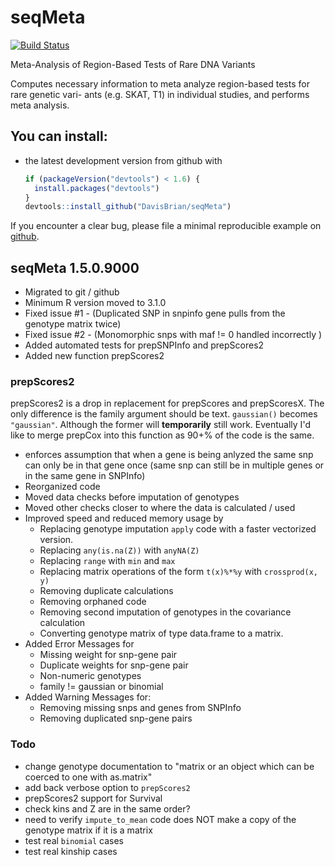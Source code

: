 <!-- README.md is generated from README.Rmd. Please edit that file -->
seqMeta
=======

[![Build Status](https://travis-ci.org/DavisBrian/seqMeta.svg?branch=master)](https://travis-ci.org/DavisBrian)

Meta-Analysis of Region-Based Tests of Rare DNA Variants

Computes necessary information to meta analyze region-based tests for rare genetic vari- ants (e.g. SKAT, T1) in individual studies, and performs meta analysis.

You can install:
----------------

-   the latest development version from github with

    ``` r
    if (packageVersion("devtools") < 1.6) {
      install.packages("devtools")
    }
    devtools::install_github("DavisBrian/seqMeta")
    ```

If you encounter a clear bug, please file a minimal reproducible example on [github](https://github.com/DavisBrian/seqMeta/issues).

seqMeta 1.5.0.9000
------------------

-   Migrated to git / github
-   Minimum R version moved to 3.1.0
-   Fixed issue \#1 - (Duplicated SNP in snpinfo gene pulls from the genotype matrix twice)
-   Fixed issue \#2 - (Monomorphic snps with maf != 0 handled incorrectly )
-   Added automated tests for prepSNPInfo and prepScores2
-   Added new function prepScores2

### prepScores2

prepScores2 is a drop in replacement for prepScores and prepScoresX. The only difference is the family argument should be text. `gaussian()` becomes `"gaussian"`. Although the former will **temporarily** still work. Eventually I'd like to merge prepCox into this function as 90+% of the code is the same.

-   enforces assumption that when a gene is being anlyzed the same snp can only be in that gene once (same snp can still be in multiple genes or in the same gene in SNPInfo)
-   Reorganized code
-   Moved data checks before imputation of genotypes
-   Moved other checks closer to where the data is calculated / used
-   Improved speed and reduced memory usage by
    -   Replacing genotype imputation `apply` code with a faster vectorized version.
    -   Replacing `any(is.na(Z))` with `anyNA(Z)`
    -   Replacing `range` with `min` and `max`
    -   Replacing matrix operations of the form `t(x)%*%y` with `crossprod(x, y)`
    -   Removing duplicate calculations
    -   Removing orphaned code
    -   Removing second imputation of genotypes in the covariance calculation
    -   Converting genotype matrix of type data.frame to a matrix.
-   Added Error Messages for
    -   Missing weight for snp-gene pair
    -   Duplicate weights for snp-gene pair
    -   Non-numeric genotypes
    -   family != gaussian or binomial
-   Added Warning Messages for:
    -   Removing missing snps and genes from SNPInfo
    -   Removing duplicated snp-gene pairs

### Todo

-   change genotype documentation to "matrix or an object which can be coerced to one with as.matrix"
-   add back verbose option to `prepScores2`
-   prepScores2 support for Survival
-   check kins and Z are in the same order?
-   need to verify `impute_to_mean` code does NOT make a copy of the genotype matrix if it is a matrix
-   test real `binomial` cases
-   test real kinship cases
